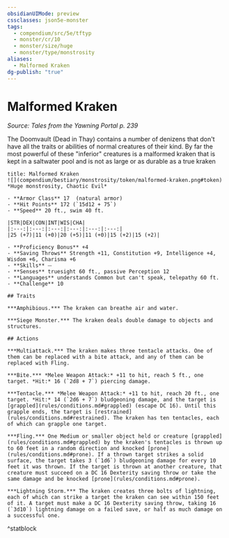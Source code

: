 ```yaml
---
obsidianUIMode: preview
cssclasses: json5e-monster
tags:
  - compendium/src/5e/tftyp
  - monster/cr/10
  - monster/size/huge
  - monster/type/monstrosity
aliases:
  - Malformed Kraken
dg-publish: "true"
---
```

# Malformed Kraken
*Source: Tales from the Yawning Portal p. 239*  

The Doomvault (Dead in Thay) contains a number of denizens that don't have all the traits or abilities of normal creatures of their kind. By far the most powerful of these "inferior" creatures is a malformed kraken that is kept in a saltwater pool and is not as large or as durable as a true kraken

```ad-statblock
title: Malformed Kraken
![](compendium/bestiary/monstrosity/token/malformed-kraken.png#token)
*Huge monstrosity, Chaotic Evil*

- **Armor Class** 17  (natural armor)
- **Hit Points** 172 (`15d12 + 75`)
- **Speed** 20 ft., swim 40 ft.

|STR|DEX|CON|INT|WIS|CHA|
|:---:|:---:|:---:|:---:|:---:|:---:|
|25 (+7)|11 (+0)|20 (+5)|11 (+0)|15 (+2)|15 (+2)|

- **Proficiency Bonus** +4
- **Saving Throws** Strength +11, Constitution +9, Intelligence +4, Wisdom +6, Charisma +6
- **Skills** ⏤
- **Senses** truesight 60 ft., passive Perception 12
- **Languages** understands Common but can't speak, telepathy 60 ft.
- **Challenge** 10

## Traits

***Amphibious.*** The kraken can breathe air and water.

***Siege Monster.*** The kraken deals double damage to objects and structures.

## Actions

***Multiattack.*** The kraken makes three tentacle attacks. One of them can be replaced with a bite attack, and any of them can be replaced with Fling.

***Bite.*** *Melee Weapon Attack:* +11 to hit, reach 5 ft., one target. *Hit:* 16 (`2d8 + 7`) piercing damage.

***Tentacle.*** *Melee Weapon Attack:* +11 to hit, reach 20 ft., one target. *Hit:* 14 (`2d6 + 7`) bludgeoning damage, and the target is [grappled](rules/conditions.md#grappled) (escape DC 16). Until this grapple ends, the target is [restrained](rules/conditions.md#restrained). The kraken has ten tentacles, each of which can grapple one target.

***Fling.*** One Medium or smaller object held or creature [grappled](rules/conditions.md#grappled) by the kraken's tentacles is thrown up to 60 feet in a random direction and knocked [prone](rules/conditions.md#prone). If a thrown target strikes a solid surface, the target takes 3 (`1d6`) bludgeoning damage for every 10 feet it was thrown. If the target is thrown at another creature, that creature must succeed on a DC 16 Dexterity saving throw or take the same damage and be knocked [prone](rules/conditions.md#prone).

***Lightning Storm.*** The kraken creates three bolts of lightning, each of which can strike a target the kraken can see within 150 feet of it. A target must make a DC 16 Dexterity saving throw, taking 16 (`3d10`) lightning damage on a failed save, or half as much damage on a successful one.
```
^statblock